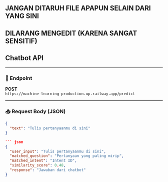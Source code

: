 ## JANGAN DITARUH FILE APAPUN SELAIN DARI YANG SINI 

## DILARANG MENGEDIT (KARENA SANGAT SENSITIF)

## Chatbot API
---

### 🧠 Endpoint
**POST**  
`https://machine-learning-production.up.railway.app/predict`

---

### 📥 Request Body (JSON)

```json
{
  "text": "Tulis pertanyaanmu di sini"
}

``` json
{
  "user_input": "Tulis pertanyaanmu di sini",
  "matched_question": "Pertanyaan yang paling mirip",
  "matched_intent": "Intent ID",
  "similarity_score": 0.48,
  "response": "Jawaban dari chatbot"
}

